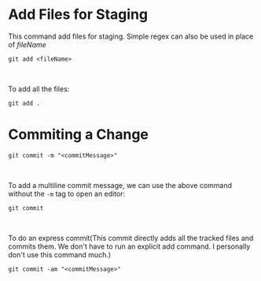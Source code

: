 # Add Files for Staging
This command add files for staging. Simple regex can also be used in place of *fileName*
```
git add <fileName>
```
<br>

To add all the files:
```
git add .
```

# Commiting a Change
```
git commit -m "<commitMessage>"
```
<br>

To add a multiline commit message, we can use the above command without the `-m` tag to open an editor:
```
git commit
```
<br>

To do an express commit(This commit directly adds all the tracked files and commits them. We don't have to run an explicit add command. I personally don't use this command much.)
```
git commit -am "<commitMessage>"